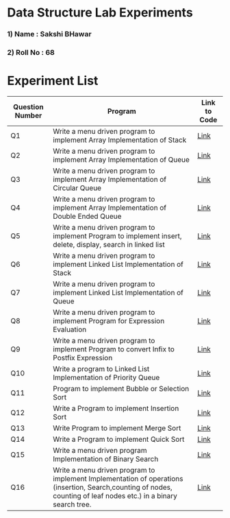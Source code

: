 # Data Structure Lab Experiments
### 1) Name     :  Sakshi BHawar
### 2) Roll No  :  68


#    Experiment List
| Question Number | Program                                                                                                                                                                                                                                                                                                                                                                                                                  | Link to Code                                                                                 |
|------------|---------------------------------------------------------------------------------------------------------------------------------------------------------------------------------------------------------------------------------------------------------------------------------------------------------------------------------------------------------------------------------------------------------------------------------|-------------------------------------------------------------------------------------------|
| Q1         | Write a menu driven program to implement Array Implementation of Stack       | [Link](https://github.com/Sakshibhawar05/DSA_Program/blob/main/68_1_Sakshi.c)                      |    
| Q2         | Write a menu driven program to implement Array Implementation of Queue       | [Link](https://github.com/AustinDsza/DSA_programs/blob/main/69_2_Austin.c)              |
| Q3         | Write a menu driven program to implement Array Implementation of Circular Queue | [Link](https://github.com/AustinDsza/DSA_programs/blob/main/69_3_Austin.c)          |
| Q4         | Write a menu driven program to implement Array Implementation of Double Ended Queue | [Link](https://github.com/AustinDsza/DSA_programs/blob/main/69_4_Austin.c) |
| Q5         | Write a menu driven program to implement Program to implement insert, delete, display, search in linked list  | [Link](https://github.com/AustinDsza/DSA_programs/blob/main/69_5_Austin.c)              |
| Q6         | Write a menu driven program to implement Linked List Implementation of Stack  | [Link](https://github.com/AustinDsza/DSA_programs/blob/main/69_6_Austin.c)          |
| Q7         | Write a menu driven program to implement Linked List Implementation of Queue | [Link](https://github.com/AustinDsza/DSA_programs/blob/main/69_7_Austin.c) |
| Q8         | Write a menu driven program to implement Program for Expression Evaluation                                                                                                                                                                                                                                                                          | [Link](https://github.com/AustinDsza/DSA_programs/blob/main/69_8_Austin.c)                            |
| Q9         | Write a menu driven program to implement Program to convert Infix to Postfix Expression                                                                                                                                                                                                                                                                       | [Link](https://github.com/AustinDsza/DSA_programs/blob/main/69_9_Austin.c)                 |
| Q10        | Write a program to Linked List Implementation of Priority Queue                                                                                                                                                                                                                                                                                                                                                                        | [Link](https://github.com/AustinDsza/DSA_programs/blob/main/69_10_Austin.c)                            |
| Q11        | Program to implement Bubble or Selection Sort                                                                                                                                                                                                                                                                                                                                                      | [Link](https://github.com/AustinDsza/DSA_programs/blob/main/69_11_Austin.c)                            |
| Q12        | Write a Program to implement Insertion Sort                                                                                                                                                                                                                                                                                                                                                                   | [Link](https://github.com/AustinDsza/DSA_programs/blob/main/69_12_Austin.c)              |
| Q13        | Write Program to implement Merge Sort                                                                                                                                                                                                                                                                                                                                                                  | [Link](https://github.com/AustinDsza/DSA_programs/blob/main/69_13_Austin.c)                     |
| Q14        | Write a Program to implement Quick Sort                                                                                                                                                                                                                                                                                                                                                         | [Link](https://github.com/AustinDsza/DSA_programs/blob/main/69_14_Austin.c)                 |
| Q15        | Write a menu driven program Implementation of Binary Search                                                                                                                                                                                                                                                                                    | [Link](https://github.com/AustinDsza/DSA_programs/blob/main/69_15_Austin.c)                            |
| Q16        | Write a menu driven program to implement Implementation of operations (insertion, Search,counting of nodes, counting of leaf nodes etc.) in a binary search tree.                                                                                                                                                                                                                                                               | [Link](https://github.com/AustinDsza/DSA_programs/blob/main/69_16_Austin.c)                 |
